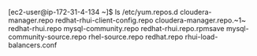[ec2-user@ip-172-31-4-134 ~]$ ls /etc/yum.repos.d
cloudera-manager.repo        redhat-rhui-client-config.repo
cloudera-manager.repo.~1~    redhat-rhui.repo
mysql-community.repo         redhat-rhui.repo.rpmsave
mysql-community-source.repo  rhel-source.repo
redhat.repo                  rhui-load-balancers.conf